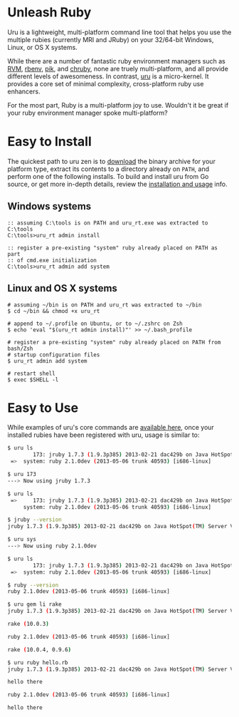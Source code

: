 # Unleash Ruby

Uru is a lightweight, multi-platform command line tool that helps you use the
multiple rubies (currently MRI and JRuby) on your 32/64-bit Windows, Linux, or
OS X systems.

While there are a number of fantastic ruby environment managers such as [RVM][1],
[rbenv][2], [pik][3], and [chruby][4], none are truely multi-platform, and all
provide different levels of awesomeness. In contrast, [uru][5] is a micro-kernel.
It provides a core set of minimal complexity, cross-platform ruby use enhancers.

For the most part, Ruby is a multi-platform joy to use. Wouldn't it be great if
your ruby environment manager spoke multi-platform?

# Easy to Install

The quickest path to uru zen is to [download][download] the binary archive for
your platform type, extract its contents to a directory already on `PATH`, and
perform one of the following installs. To build and install uru from Go source,
or get more in-depth details, review the [installation and usage][usage] info.

## Windows systems

~~~ console
:: assuming C:\tools is on PATH and uru_rt.exe was extracted to C:\tools
C:\tools>uru_rt admin install

:: register a pre-existing "system" ruby already placed on PATH as part
:: of cmd.exe initialization
C:\tools>uru_rt admin add system
~~~

## Linux and OS X systems

~~~ console
# assuming ~/bin is on PATH and uru_rt was extracted to ~/bin
$ cd ~/bin && chmod +x uru_rt

# append to ~/.profile on Ubuntu, or to ~/.zshrc on Zsh
$ echo 'eval "$(uru_rt admin install)"' >> ~/.bash_profile

# register a pre-existing "system" ruby already placed on PATH from bash/Zsh
# startup configuration files
$ uru_rt admin add system

# restart shell
$ exec $SHELL -l
~~~

# Easy to Use

While examples of uru's core commands are [available here][examples], once your
installed rubies have been registered with uru, usage is similar to:

~~~ bash
$ uru ls
        173: jruby 1.7.3 (1.9.3p385) 2013-02-21 dac429b on Java HotSpot(TM) Serv...
 =>  system: ruby 2.1.0dev (2013-05-06 trunk 40593) [i686-linux]

$ uru 173
---> Now using jruby 1.7.3

$ uru ls
 =>     173: jruby 1.7.3 (1.9.3p385) 2013-02-21 dac429b on Java HotSpot(TM) Serv...
     system: ruby 2.1.0dev (2013-05-06 trunk 40593) [i686-linux]

$ jruby --version
jruby 1.7.3 (1.9.3p385) 2013-02-21 dac429b on Java HotSpot(TM) Server VM 1.7.0_21-b11 [linux-i386]

$ uru sys
---> Now using ruby 2.1.0dev

$ uru ls
        173: jruby 1.7.3 (1.9.3p385) 2013-02-21 dac429b on Java HotSpot(TM) Serv...
 =>  system: ruby 2.1.0dev (2013-05-06 trunk 40593) [i686-linux]

$ ruby --version
ruby 2.1.0dev (2013-05-06 trunk 40593) [i686-linux]

$ uru gem li rake
jruby 1.7.3 (1.9.3p385) 2013-02-21 dac429b on Java HotSpot(TM) Server VM 1.7.0_21-b11 [linux-i386]

rake (10.0.3)

ruby 2.1.0dev (2013-05-06 trunk 40593) [i686-linux]

rake (10.0.4, 0.9.6)

$ uru ruby hello.rb
jruby 1.7.3 (1.9.3p385) 2013-02-21 dac429b on Java HotSpot(TM) Server VM 1.7.0_21-b11 [linux-i386]

hello there

ruby 2.1.0dev (2013-05-06 trunk 40593) [i686-linux]

hello there
~~~

[download]: https://bitbucket.org/jonforums/uru/wiki/Downloads
[usage]: https://bitbucket.org/jonforums/uru/wiki/Usage
[examples]: https://bitbucket.org/jonforums/uru/wiki/Examples

[1]: https://rvm.io/
[2]: https://github.com/sstephenson/rbenv
[3]: https://github.com/vertiginous/pik
[4]: https://github.com/postmodern/chruby
[5]: https://bitbucket.org/jonforums/uru
